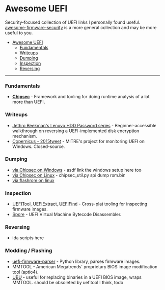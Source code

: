 # Awesome UEFI

Security-focused collection of UEFI links I personally found useful. [awesome-firmware-security](https://github.com/PreOS-Security/awesome-firmware-security) is a more general collection and may be more useful to you.

- [Awesome UEFI](#awesome-uefi)
    - [Fundamentals](#fundamentals)
    - [Writeups](#writeups)
    - [Dumping](#dumping)
    - [Inspection](#inspection)
    - [Reversing](#reversing)

- - -

### Fundamentals

* **[Chipsec](https://github.com/chipsec/chipsec)** - Framework and tooling for doing runtime analysis of a lot more than UEFI.

### Writeups

* [Jethro Beekman's Lenovo HDD Password series](https://jbeekman.nl/blog/2015/03/reverse-engineering-uefi-firmware/) - Beginner-accessible walkthrough on reversing a UEFI-implemented disk encryption mechanism.
* [Copernicus - 2015](https://www.blackhat.com/docs/us-13/US-13-Butterworth-BIOS-Security-Code.zip)[tweet](https://twitter.com/XenoKovah/status/647047425417474048) - MITRE's project for monitoring UEFI on Windows. Closed-source.

### Dumping

* [via Chipsec on Windows](https://github.com/chipsec/chipsec/issues/378) - asdf link the windows setup here too
* [via Chipsec on Linux]() - chipsec_util.py spi dump rom.bin
* [via flashrom on linux]()

### Inspection

* [UEFITool, UEFIExtract, UEFIFind](https://github.com/LongSoft/UEFITool) - Cross-plat tooling for inspecting firmware images.
* [Spore](https://github.com/Pebaz/Spore) - UEFI Virtual Machine Bytecode Disassembler.

### Reversing

* ida scripts here

### Modding / Flashing

* [uefi-firmware-parser](https://github.com/theopolis/uefi-firmware-parser) - Python library, parses firmware images.
* MMTOOL - American Megatrends' proprietary BIOS image modification tool (aptio4).
* [UBU](https://firmwaresecurity.com/2016/08/28/uefi-bios-updater-ubu-updated/) - useful for replacing binaries in a UEFI BIOS image, wraps MMTOOL. should be obsoleted by uefitool I think, todo
